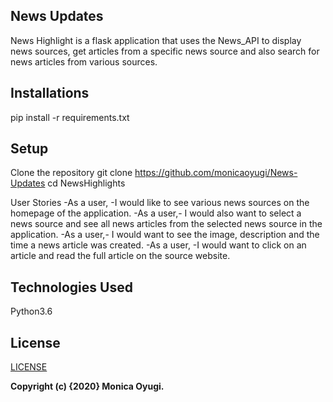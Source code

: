 
## News Updates
News Highlight is a flask application that uses the News_API to display news sources, get articles from a specific news source and also search for news articles from various sources.



## Installations
pip install -r requirements.txt


## Setup
Clone the repository
git clone https://github.com/monicaoyugi/News-Updates
cd NewsHighlights


User Stories
-As a user, -I would like to see various news sources on the homepage of the application.
-As a user,- I would also want to select a news source and see all news articles from the selected news source in the application.
-As a user,- I would want to see the image, description and the time a news article was created.
-As a user, -I would want to click on an article and read the full article on the source website.

## Technologies Used
Python3.6


## License
[LICENSE](license)

__Copyright (c) {2020}  Monica Oyugi.__



